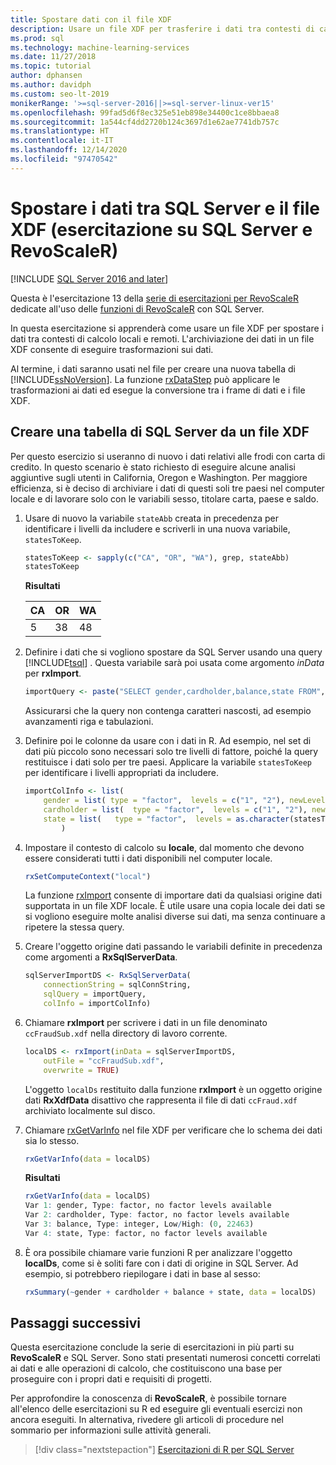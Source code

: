 ```yaml
---
title: Spostare dati con il file XDF
description: Usare un file XDF per trasferire i dati tra contesti di calcolo locali e remoti. L'archiviazione dei dati in un file XDF consente di eseguire trasformazioni sui dati.
ms.prod: sql
ms.technology: machine-learning-services
ms.date: 11/27/2018
ms.topic: tutorial
author: dphansen
ms.author: davidph
ms.custom: seo-lt-2019
monikerRange: '>=sql-server-2016||>=sql-server-linux-ver15'
ms.openlocfilehash: 99fad5d6f8ec325e51eb898e34400c1ce8bbaea8
ms.sourcegitcommit: 1a544cf4dd2720b124c3697d1e62ae7741db757c
ms.translationtype: HT
ms.contentlocale: it-IT
ms.lasthandoff: 12/14/2020
ms.locfileid: "97470542"
---
```

# <a name="move-data-between-sql-server-and-xdf-file-sql-server-and-revoscaler-tutorial"></a>Spostare i dati tra SQL Server e il file XDF (esercitazione su SQL Server e RevoScaleR)
[!INCLUDE [SQL Server 2016 and later](../../includes/applies-to-version/sqlserver2016.md)]

Questa è l'esercitazione 13 della [serie di esercitazioni per RevoScaleR](deepdive-data-science-deep-dive-using-the-revoscaler-packages.md) dedicate all'uso delle [funzioni di RevoScaleR](/machine-learning-server/r-reference/revoscaler/revoscaler) con SQL Server.

In questa esercitazione si apprenderà come usare un file XDF per spostare i dati tra contesti di calcolo locali e remoti. L'archiviazione dei dati in un file XDF consente di eseguire trasformazioni sui dati.

Al termine, i dati saranno usati nel file per creare una nuova tabella di [!INCLUDE[ssNoVersion](../../includes/ssnoversion-md.md)]. La funzione [rxDataStep](/machine-learning-server/r-reference/revoscaler/rxdatastep) può applicare le trasformazioni ai dati ed esegue la conversione tra i frame di dati e i file XDF.
  
## <a name="create-a-sql-server-table-from-an-xdf-file"></a>Creare una tabella di SQL Server da un file XDF

Per questo esercizio si useranno di nuovo i dati relativi alle frodi con carta di credito. In questo scenario è stato richiesto di eseguire alcune analisi aggiuntive sugli utenti in California, Oregon e Washington. Per maggiore efficienza, si è deciso di archiviare i dati di questi soli tre paesi nel computer locale e di lavorare solo con le variabili sesso, titolare carta, paese e saldo.

1. Usare di nuovo la variabile `stateAbb` creata in precedenza per identificare i livelli da includere e scriverli in una nuova variabile, `statesToKeep`.
  
    ```R
    statesToKeep <- sapply(c("CA", "OR", "WA"), grep, stateAbb)
    statesToKeep
    ```
    **Risultati**
    
    CA|OR|WA
    ----|----|----
    5|38|48
    
2. Definire i dati che si vogliono spostare da SQL Server usando una query [!INCLUDE[tsql](../../includes/tsql-md.md)] .  Questa variabile sarà poi usata come argomento *inData* per **rxImport**.
  
    ```R
    importQuery <- paste("SELECT gender,cardholder,balance,state FROM",  sqlFraudTable,  "WHERE (state = 5 OR state = 38 OR state = 48)")
    ```
  
    Assicurarsi che la query non contenga caratteri nascosti, ad esempio avanzamenti riga e tabulazioni.
  
3. Definire poi le colonne da usare con i dati in R. Ad esempio, nel set di dati più piccolo sono necessari solo tre livelli di fattore, poiché la query restituisce i dati solo per tre paesi.  Applicare la variabile `statesToKeep` per identificare i livelli appropriati da includere.
  
    ```R
    importColInfo <- list(
        gender = list( type = "factor",  levels = c("1", "2"), newLevels = c("Male", "Female")),
        cardholder = list(  type = "factor",  levels = c("1", "2"), newLevels = c("Principal", "Secondary")),
        state = list(   type = "factor",  levels = as.character(statesToKeep), newLevels = names(statesToKeep))
            )
    ```
  
4. Impostare il contesto di calcolo su **locale**, dal momento che devono essere considerati tutti i dati disponibili nel computer locale.
  
    ```R
    rxSetComputeContext("local")
    ```
    
    La funzione [rxImport](/machine-learning-server/r-reference/revoscaler/rxsqlserverdata) consente di importare dati da qualsiasi origine dati supportata in un file XDF locale. È utile usare una copia locale dei dati se si vogliono eseguire molte analisi diverse sui dati, ma senza continuare a ripetere la stessa query.

5. Creare l'oggetto origine dati passando le variabili definite in precedenza come argomenti a **RxSqlServerData**.
  
    ```R
    sqlServerImportDS <- RxSqlServerData(
        connectionString = sqlConnString,
        sqlQuery = importQuery,
        colInfo = importColInfo)
    ```
  
6. Chiamare **rxImport** per scrivere i dati in un file denominato `ccFraudSub.xdf` nella directory di lavoro corrente.
  
    ```R
    localDS <- rxImport(inData = sqlServerImportDS,
        outFile = "ccFraudSub.xdf",
        overwrite = TRUE)
    ```
  
    L'oggetto `localDs` restituito dalla funzione **rxImport** è un oggetto origine dati **RxXdfData** disattivo che rappresenta il file di dati `ccFraud.xdf` archiviato localmente sul disco.
  
7. Chiamare [rxGetVarInfo](/machine-learning-server/r-reference/revoscaler/rxgetvarinfoxdf) nel file XDF per verificare che lo schema dei dati sia lo stesso.
  
    ```R
    rxGetVarInfo(data = localDS)
    ```

    **Risultati**
    
    ```R
    rxGetVarInfo(data = localDS)
    Var 1: gender, Type: factor, no factor levels available
    Var 2: cardholder, Type: factor, no factor levels available
    Var 3: balance, Type: integer, Low/High: (0, 22463)
    Var 4: state, Type: factor, no factor levels available
    ```

8. È ora possibile chiamare varie funzioni R per analizzare l'oggetto **localDs**, come si è soliti fare con i dati di origine in SQL Server. Ad esempio, si potrebbero riepilogare i dati in base al sesso:
  
    ```R
    rxSummary(~gender + cardholder + balance + state, data = localDS)
    ```

## <a name="next-steps"></a>Passaggi successivi

Questa esercitazione conclude la serie di esercitazioni in più parti su **RevoScaleR** e SQL Server. Sono stati presentati numerosi concetti correlati ai dati e alle operazioni di calcolo, che costituiscono una base per proseguire con i propri dati e requisiti di progetti.

Per approfondire la conoscenza di **RevoScaleR**, è possibile tornare all'elenco delle esercitazioni su R ed eseguire gli eventuali esercizi non ancora eseguiti. In alternativa, rivedere gli articoli di procedure nel sommario per informazioni sulle attività generali.

> [!div class="nextstepaction"]
> [Esercitazioni di R per SQL Server](./r-tutorials.md)